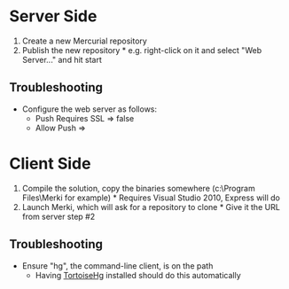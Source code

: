 # Server Side #
  1. Create a new Mercurial repository
  1. Publish the new repository
    * e.g. right-click on it and select "Web Server..." and hit start

## Troubleshooting ##
  * Configure the web server as follows:
    * Push Requires SSL => false
    * Allow Push => 

# Client Side #
  1. Compile the solution, copy the binaries somewhere (c:\Program Files\Merki for example)
    * Requires Visual Studio 2010, Express will do
  1. Launch Merki, which will ask for a repository to clone
    * Give it the URL from server step #2

## Troubleshooting ##
  * Ensure "hg", the command-line client, is on the path
    * Having [TortoiseHg](http://tortoisehg.bitbucket.org/) installed should do this automatically